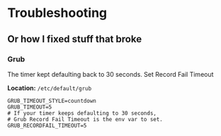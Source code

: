 # Troubleshooting
## Or how I fixed stuff that broke



### Grub

The timer kept defaulting back to 30 seconds.
Set Record Fail Timeout

**Location:** ```/etc/default/grub```
```shell
GRUB_TIMEOUT_STYLE=countdown
GRUB_TIMEOUT=5
# If your timer keeps defaulting to 30 seconds,
# Grub Record Fail Timeout is the env var to set.
GRUB_RECORDFAIL_TIMEOUT=5
```







